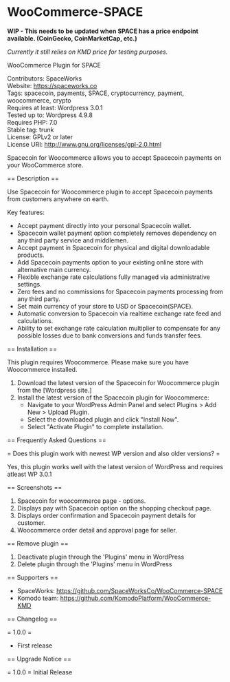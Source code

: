 # WooCommerce-SPACE

**WIP - This needs to be updated when SPACE has a price endpoint available. (CoinGecko, CoinMarketCap, etc.)**

*Currently it still relies on KMD price for testing purposes.*

WooCommerce Plugin for SPACE

Contributors: SpaceWorks    
Website: https://spaceworks.co   
Tags: spacecoin, payments, SPACE, cryptocurrency, payment, woocommerce, crypto    
Requires at least: Wordpress 3.0.1    
Tested up to: Wordpress 4.9.8    
Requires PHP: 7.0    
Stable tag: trunk    
License: GPLv2 or later    
License URI: http://www.gnu.org/licenses/gpl-2.0.html

Spacecoin for Woocommerce allows you to accept Spacecoin payments on your WooCommerce store.

== Description ==

Use Spacecoin for Woocommerce plugin to accept Spacecoin payments from customers anywhere on earth.

Key features:

* Accept payment directly into your personal Spacecoin wallet.
* Spacecoin wallet payment option completely removes dependency on any third party service and middlemen.
* Accept payment in Spacecoin for physical and digital downloadable products.
* Add Spacecoin payments option to your existing online store with alternative main currency.
* Flexible exchange rate calculations fully managed via administrative settings.
* Zero fees and no commissions for Spacecoin payments processing from any third party.
* Set main currency of your store to USD or Spacecoin(SPACE).
* Automatic conversion to Spacecoin via realtime exchange rate feed and calculations.
* Ability to set exchange rate calculation multiplier to compensate for any possible losses due to bank conversions and funds transfer fees.

== Installation ==

This plugin requires Woocommerce. Please make sure you have Woocommerce installed.

1. Download the latest version of the Spacecoin for Woocommerce plugin from the [Wordpress site.]
2. Install the latest version of the Spacecoin plugin for Woocommerce:
	* Navigate to your WordPress Admin Panel and select Plugins > Add New > Upload Plugin.
	* Select the downloaded plugin and click "Install Now".
	* Select "Activate Plugin" to complete installation.

== Frequently Asked Questions ==

= Does this plugin work with newest WP version and also older versions? =

Yes, this plugin works well with the latest version of WordPress and requires atleast WP 3.0.1

== Screenshots ==

1. Spacecoin for woocommerce page - options.
2. Displays pay with Spacecoin option on the shopping checkout page.
3. Displays order confirmation and Spacecoin payment details for customer.
4. Woocommerce order detail and approval page for seller.

== Remove plugin ==

1. Deactivate plugin through the 'Plugins' menu in WordPress
2. Delete plugin through the 'Plugins' menu in WordPress


== Supporters ==

* SpaceWorks: https://github.com/SpaceWorksCo/WooCommerce-SPACE
* Komodo team: https://github.com/KomodoPlatform/WooCommerce-KMD


== Changelog ==

= 1.0.0 =
* First release

== Upgrade Notice ==

= 1.0.0 =
Initial Release

